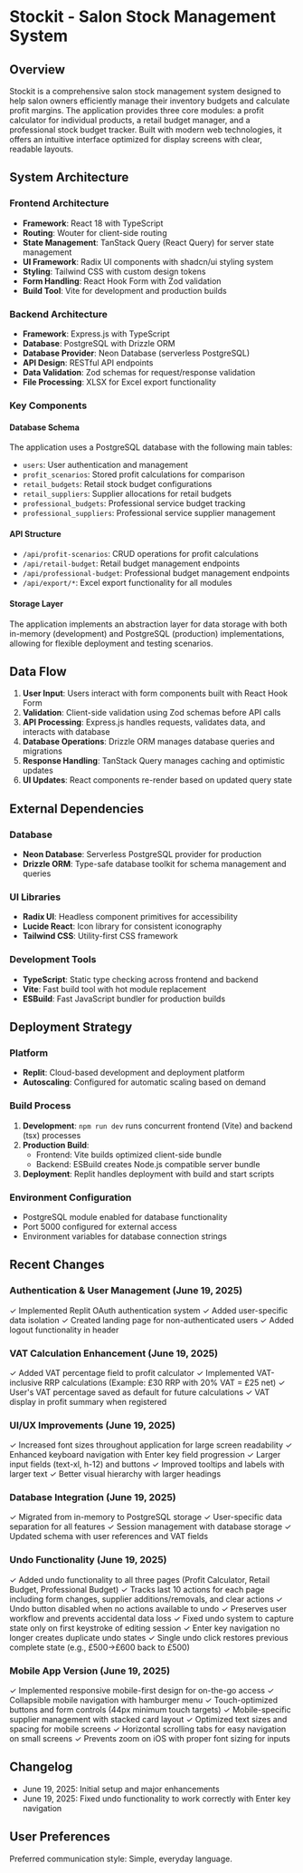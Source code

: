 # Stockit - Salon Stock Management System

## Overview

Stockit is a comprehensive salon stock management system designed to help salon owners efficiently manage their inventory budgets and calculate profit margins. The application provides three core modules: a profit calculator for individual products, a retail budget manager, and a professional stock budget tracker. Built with modern web technologies, it offers an intuitive interface optimized for display screens with clear, readable layouts.

## System Architecture

### Frontend Architecture
- **Framework**: React 18 with TypeScript
- **Routing**: Wouter for client-side routing
- **State Management**: TanStack Query (React Query) for server state management
- **UI Framework**: Radix UI components with shadcn/ui styling system
- **Styling**: Tailwind CSS with custom design tokens
- **Form Handling**: React Hook Form with Zod validation
- **Build Tool**: Vite for development and production builds

### Backend Architecture
- **Framework**: Express.js with TypeScript
- **Database**: PostgreSQL with Drizzle ORM
- **Database Provider**: Neon Database (serverless PostgreSQL)
- **API Design**: RESTful API endpoints
- **Data Validation**: Zod schemas for request/response validation
- **File Processing**: XLSX for Excel export functionality

### Key Components

#### Database Schema
The application uses a PostgreSQL database with the following main tables:
- `users`: User authentication and management
- `profit_scenarios`: Stored profit calculations for comparison
- `retail_budgets`: Retail stock budget configurations
- `retail_suppliers`: Supplier allocations for retail budgets
- `professional_budgets`: Professional service budget tracking
- `professional_suppliers`: Professional service supplier management

#### API Structure
- `/api/profit-scenarios`: CRUD operations for profit calculations
- `/api/retail-budget`: Retail budget management endpoints
- `/api/professional-budget`: Professional budget management endpoints
- `/api/export/*`: Excel export functionality for all modules

#### Storage Layer
The application implements an abstraction layer for data storage with both in-memory (development) and PostgreSQL (production) implementations, allowing for flexible deployment and testing scenarios.

## Data Flow

1. **User Input**: Users interact with form components built with React Hook Form
2. **Validation**: Client-side validation using Zod schemas before API calls
3. **API Processing**: Express.js handles requests, validates data, and interacts with database
4. **Database Operations**: Drizzle ORM manages database queries and migrations
5. **Response Handling**: TanStack Query manages caching and optimistic updates
6. **UI Updates**: React components re-render based on updated query state

## External Dependencies

### Database
- **Neon Database**: Serverless PostgreSQL provider for production
- **Drizzle ORM**: Type-safe database toolkit for schema management and queries

### UI Libraries
- **Radix UI**: Headless component primitives for accessibility
- **Lucide React**: Icon library for consistent iconography
- **Tailwind CSS**: Utility-first CSS framework

### Development Tools
- **TypeScript**: Static type checking across frontend and backend
- **Vite**: Fast build tool with hot module replacement
- **ESBuild**: Fast JavaScript bundler for production builds

## Deployment Strategy

### Platform
- **Replit**: Cloud-based development and deployment platform
- **Autoscaling**: Configured for automatic scaling based on demand

### Build Process
1. **Development**: `npm run dev` runs concurrent frontend (Vite) and backend (tsx) processes
2. **Production Build**: 
   - Frontend: Vite builds optimized client-side bundle
   - Backend: ESBuild creates Node.js compatible server bundle
3. **Deployment**: Replit handles deployment with build and start scripts

### Environment Configuration
- PostgreSQL module enabled for database functionality
- Port 5000 configured for external access
- Environment variables for database connection strings

## Recent Changes

### Authentication & User Management (June 19, 2025)
✓ Implemented Replit OAuth authentication system
✓ Added user-specific data isolation
✓ Created landing page for non-authenticated users
✓ Added logout functionality in header

### VAT Calculation Enhancement (June 19, 2025)
✓ Added VAT percentage field to profit calculator
✓ Implemented VAT-inclusive RRP calculations (Example: £30 RRP with 20% VAT = £25 net)
✓ User's VAT percentage saved as default for future calculations
✓ VAT display in profit summary when registered

### UI/UX Improvements (June 19, 2025)
✓ Increased font sizes throughout application for large screen readability
✓ Enhanced keyboard navigation with Enter key field progression
✓ Larger input fields (text-xl, h-12) and buttons
✓ Improved tooltips and labels with larger text
✓ Better visual hierarchy with larger headings

### Database Integration (June 19, 2025)
✓ Migrated from in-memory to PostgreSQL storage
✓ User-specific data separation for all features
✓ Session management with database storage
✓ Updated schema with user references and VAT fields

### Undo Functionality (June 19, 2025)
✓ Added undo functionality to all three pages (Profit Calculator, Retail Budget, Professional Budget)
✓ Tracks last 10 actions for each page including form changes, supplier additions/removals, and clear actions
✓ Undo button disabled when no actions available to undo
✓ Preserves user workflow and prevents accidental data loss
✓ Fixed undo system to capture state only on first keystroke of editing session
✓ Enter key navigation no longer creates duplicate undo states
✓ Single undo click restores previous complete state (e.g., £500→£600 back to £500)

### Mobile App Version (June 19, 2025)
✓ Implemented responsive mobile-first design for on-the-go access
✓ Collapsible mobile navigation with hamburger menu
✓ Touch-optimized buttons and form controls (44px minimum touch targets)
✓ Mobile-specific supplier management with stacked card layout
✓ Optimized text sizes and spacing for mobile screens
✓ Horizontal scrolling tabs for easy navigation on small screens
✓ Prevents zoom on iOS with proper font sizing for inputs

## Changelog
- June 19, 2025: Initial setup and major enhancements
- June 19, 2025: Fixed undo functionality to work correctly with Enter key navigation

## User Preferences

Preferred communication style: Simple, everyday language.